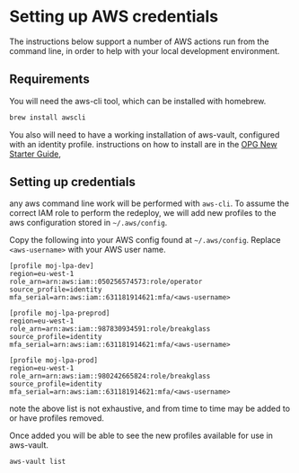 # Setting up AWS credentials

The instructions below support a number of AWS actions run from the command line, in order to help with your local development environment.

## Requirements

You will need the aws-cli tool, which can be installed with homebrew.

``` bash
brew install awscli
```

You also will need to have a working installation of aws-vault, configured with an identity profile.
instructions on how to install are in the [OPG New Starter Guide](https://ministryofjustice.github.io/opg-new-starter/amazon.html#aws-vault>),

## Setting up credentials

any aws command line work will be performed with `aws-cli`.
To assume the correct IAM role to perform the redeploy, we will add new profiles to the aws configuration stored in `~/.aws/config`.

Copy the following into your AWS config found at `~/.aws/config`.
Replace `<aws-username>` with your AWS user name.

``` config
[profile moj-lpa-dev]
region=eu-west-1
role_arn=arn:aws:iam::050256574573:role/operator
source_profile=identity
mfa_serial=arn:aws:iam::631181914621:mfa/<aws-username>

[profile moj-lpa-preprod]
region=eu-west-1
role_arn=arn:aws:iam::987830934591:role/breakglass
source_profile=identity
mfa_serial=arn:aws:iam::631181914621:mfa/<aws-username>

[profile moj-lpa-prod]
region=eu-west-1
role_arn=arn:aws:iam::980242665824:role/breakglass
source_profile=identity
mfa_serial=arn:aws:iam::631181914621:mfa/<aws-username>
```

note the above list is not exhaustive, and from time to time may be added to or have profiles removed.

Once added you will be able to see the new profiles available for use in aws-vault.

``` bash
aws-vault list
```

